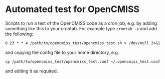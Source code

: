 # Automated test for OpenCMISS

Scripts to run a test of the OpenCMISS code as a cron job, e.g. by adding
something like this to your crontab. For example type `crontab -e` and
add the following:

```
0 23 * * 4 /path/to/opencmiss_test/opencmiss_test.sh > /dev/null 2>&1
```

and copying the config file to your home directory, e.g.

```
cp /path/to/opencmiss_test/opencmiss_test.conf ~/.opencmiss_test.conf
```

and editing it as required.
